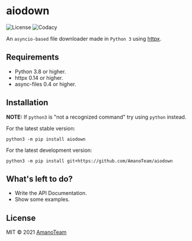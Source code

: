 # aiodown

![License](//img.shields.io/github/license/AmanoTeam/aiodown) ![Codacy](//app.codacy.com/project/badge/Grade/9333a571fcf442c78ac2fc9802d3ded3)

An `asyncio-based` file downloader made in `Python 3` using [httpx](//github.com/encode/httpx).

## Requirements

- Python 3.8 or higher.
- httpx 0.14 or higher.
- async-files 0.4 or higher.

## Installation

**NOTE:** If `python3` is "not a recognized command" try using `python` instead.

For the latest stable version:<br>
```
python3 -m pip install aiodown
```

For the latest development version:<br>
```
python3 -m pip install git+https://github.com/AmanoTeam/aiodown
```

## What's left to do?

- Write the API Documentation.
- Show some examples.

## License

MIT © 2021 [AmanoTeam](//github.com/AmanoTeam)